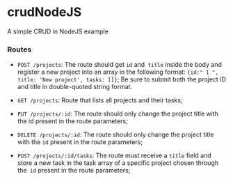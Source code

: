 # crudNodeJS
A simple CRUD in NodeJS example 

### Routes

- `POST /projects`: The route should get `id` and` title` inside the body and register a new project into an array in the following format: `{id:" 1 ", title: 'New project', tasks: []}`; Be sure to submit both the project ID and title in double-quoted string format.

- `GET /projects`: Route that lists all projects and their tasks;

- `PUT /projects/:id`: The route should only change the project title with the id present in the route parameters;

- `DELETE /projects/:id`: The route should only change the project title with the `id` present in the route parameters;

- `POST /projects/:id/tasks`: The route must receive a `title` field and store a new task in the task array of a specific project chosen through the` id` present in the route parameters;
